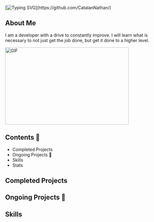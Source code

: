 [![Typing SVG](https://readme-typing-svg.herokuapp.com?font=Fira+Code&size=30&duration=3000&pause=1000&color=5fc0ec&width=435&lines=Hi+I'm++Nelson+👋;)](https://github.com/CatalanNathan/)

## About Me
<p >I am a developer with a drive to constantly improve. I will learn what is necessary to not just get the job done, but get it done to a higher level. </p>

<div >
  <img margin-top="15px" width="400" height="250px" alt="GIF"   src="https://cdn.dribbble.com/users/1292677/screenshots/6139167/avento.gif" />
</div>

## Contents 📖
- Completed Projects
- Ongoing Projects 🔭
- Skills
- Stats

## Completed Projects

## Ongoing Projects 🔭

## Skills
<!--
**nely1/nely1** is a ✨ _special_ ✨ repository because its `README.md` (this file) appears on your GitHub profile.

Here are some ideas to get you started:

- 🔭 I’m currently working on ...
- 🌱 I’m currently learning ...
- 👯 I’m looking to collaborate on ...
- 🤔 I’m looking for help with ...
- 💬 Ask me about ...
- 📫 How to reach me: ...
- 😄 Pronouns: ...
- ⚡ Fun fact: ...
-->
